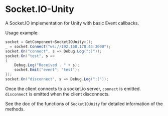 # Socket.IO-Unity
A Socket.IO implementation for Unity with basic Event callbacks.

Usage example:

```C#
socket = GetComponent<SocketIOUnity>();
_ = socket.Connect("ws://192.168.178.44:3000");
socket.On("connect", s => Debug.Log(":)"));
socket.On("test", s =>
{
    Debug.Log("Received . " + s);
    socket.Emit("event", "test");
});
socket.On("disconnect", s => Debug.Log(":("));
```

Once the client connects to a socket.io server, `connect` is emitted.
`disconnect` is emitted when the client disconnects.

See the doc of the functions of `SocketIOUnity` for detailed information of the methods.

